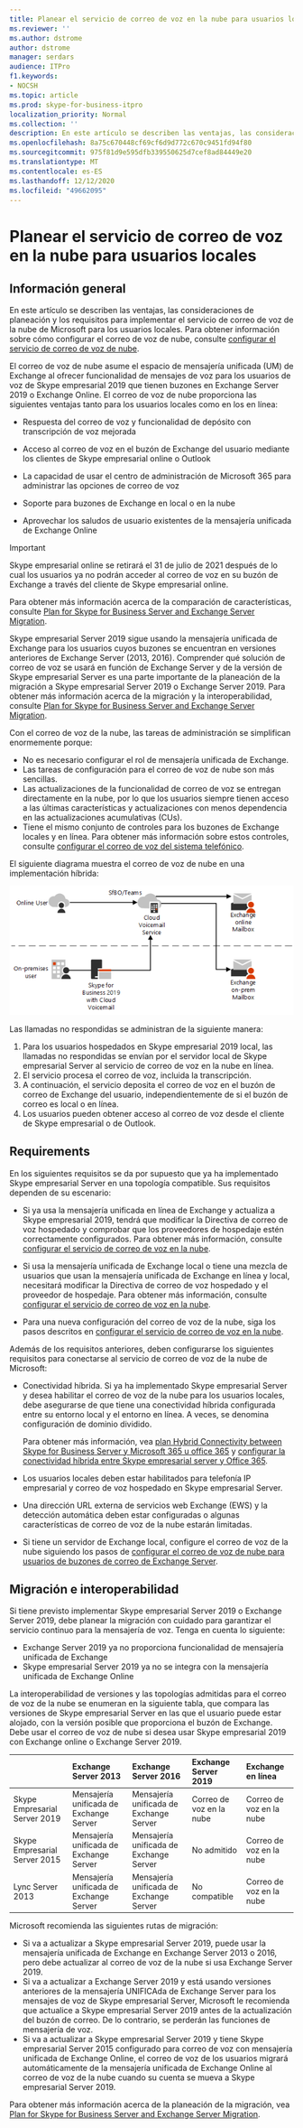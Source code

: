 ```yaml
---
title: Planear el servicio de correo de voz en la nube para usuarios locales | PBX Skype empresarial Server 2019
ms.reviewer: ''
ms.author: dstrome
author: dstrome
manager: serdars
audience: ITPro
f1.keywords:
- NOCSH
ms.topic: article
ms.prod: skype-for-business-itpro
localization_priority: Normal
ms.collection: ''
description: En este artículo se describen las ventajas, las consideraciones de planeación y los requisitos para implementar el servicio de correo de voz en la nube de Microsoft. Para obtener información sobre cómo configurar el correo de voz de nube, consulte Configurar el correo de voz de nube.
ms.openlocfilehash: 8a75c670448cf69cf6d9d772c670c9451fd94f80
ms.sourcegitcommit: 975f81d9e595dfb339550625d7cef8ad84449e20
ms.translationtype: MT
ms.contentlocale: es-ES
ms.lasthandoff: 12/12/2020
ms.locfileid: "49662095"
---
```

# <a name="plan-cloud-voicemail-service-for-on-premises-users"></a>Planear el servicio de correo de voz en la nube para usuarios locales

## <a name="overview"></a>Información general

En este artículo se describen las ventajas, las consideraciones de planeación y los requisitos para implementar el servicio de correo de voz de la nube de Microsoft para los usuarios locales. Para obtener información sobre cómo configurar el correo de voz de nube, consulte [configurar el servicio de correo de voz de nube](configure-cloud-voicemail.md).

El correo de voz de nube asume el espacio de mensajería unificada (UM) de Exchange al ofrecer funcionalidad de mensajes de voz para los usuarios de voz de Skype empresarial 2019 que tienen buzones en Exchange Server 2019 o Exchange Online. El correo de voz de nube proporciona las siguientes ventajas tanto para los usuarios locales como en los en línea:

- Respuesta del correo de voz y funcionalidad de depósito con transcripción de voz mejorada

- Acceso al correo de voz en el buzón de Exchange del usuario mediante los clientes de Skype empresarial online o Outlook

- La capacidad de usar el centro de administración de Microsoft 365 para administrar las opciones de correo de voz

- Soporte para buzones de Exchange en local o en la nube

- Aprovechar los saludos de usuario existentes de la mensajería unificada de Exchange Online

> [!Important]
> Skype empresarial online se retirará el 31 de julio de 2021 después de lo cual los usuarios ya no podrán acceder al correo de voz en su buzón de Exchange a través del cliente de Skype empresarial online.

Para obtener más información acerca de la comparación de características, consulte [Plan for Skype for Business Server and Exchange Server Migration](plan-um-migration.md).

Skype empresarial Server 2019 sigue usando la mensajería unificada de Exchange para los usuarios cuyos buzones se encuentran en versiones anteriores de Exchange Server (2013, 2016).  Comprender qué solución de correo de voz se usará en función de Exchange Server y de la versión de Skype empresarial Server es una parte importante de la planeación de la migración a Skype empresarial Server 2019 o Exchange Server 2019. Para obtener más información acerca de la migración y la interoperabilidad, consulte [Plan for Skype for Business Server and Exchange Server Migration](plan-um-migration.md).

Con el correo de voz de la nube, las tareas de administración se simplifican enormemente porque:

- No es necesario configurar el rol de mensajería unificada de Exchange.
- Las tareas de configuración para el correo de voz de nube son más sencillas.
- Las actualizaciones de la funcionalidad de correo de voz se entregan directamente en la nube, por lo que los usuarios siempre tienen acceso a las últimas características y actualizaciones con menos dependencia en las actualizaciones acumulativas (CUs).
- Tiene el mismo conjunto de controles para los buzones de Exchange locales y en línea. Para obtener más información sobre estos controles, consulte [configurar el correo de voz del sistema telefónico](https://support.office.com/article/Set-up-Phone-System-voicemail-Admin-help-9c590873-b014-4df3-9e27-1bb97322a79d).

El siguiente diagrama muestra el correo de voz de nube en una implementación híbrida:

![Correo de voz de nube de SfB](../../sfbserver2019/media/plan-cloud-voice-mail-server1.png)

Las llamadas no respondidas se administran de la siguiente manera:  

1. Para los usuarios hospedados en Skype empresarial 2019 local, las llamadas no respondidas se envían por el servidor local de Skype empresarial Server al servicio de correo de voz en la nube en línea.
2. El servicio procesa el correo de voz, incluida la transcripción.
3. A continuación, el servicio deposita el correo de voz en el buzón de correo de Exchange del usuario, independientemente de si el buzón de correo es local o en línea.  
4. Los usuarios pueden obtener acceso al correo de voz desde el cliente de Skype empresarial o de Outlook.

## <a name="requirements"></a>Requirements

En los siguientes requisitos se da por supuesto que ya ha implementado Skype empresarial Server en una topología compatible.  Sus requisitos dependen de su escenario:

- Si ya usa la mensajería unificada en línea de Exchange y actualiza a Skype empresarial 2019, tendrá que modificar la Directiva de correo de voz hospedado y comprobar que los proveedores de hospedaje estén correctamente configurados. Para obtener más información, consulte [configurar el servicio de correo de voz en la nube](configure-cloud-voicemail.md).

- Si usa la mensajería unificada de Exchange local o tiene una mezcla de usuarios que usan la mensajería unificada de Exchange en línea y local, necesitará modificar la Directiva de correo de voz hospedado y el proveedor de hospedaje.  Para obtener más información, consulte [configurar el servicio de correo de voz en la nube](configure-cloud-voicemail.md).

- Para una nueva configuración del correo de voz de la nube, siga los pasos descritos en [configurar el servicio de correo de voz en la nube](configure-cloud-voicemail.md).

Además de los requisitos anteriores, deben configurarse los siguientes requisitos para conectarse al servicio de correo de voz de la nube de Microsoft:

- Conectividad híbrida. Si ya ha implementado Skype empresarial Server y desea habilitar el correo de voz de la nube para los usuarios locales, debe asegurarse de que tiene una conectividad híbrida configurada entre su entorno local y el entorno en línea. A veces, se denomina configuración de dominio dividido.

   Para obtener más información, vea [plan Hybrid Connectivity between Skype for Business Server y Microsoft 365 u office 365](plan-hybrid-connectivity.md) y [configurar la conectividad híbrida entre Skype empresarial server y Office 365](configure-hybrid-connectivity.md).

- Los usuarios locales deben estar habilitados para telefonía IP empresarial y correo de voz hospedado en Skype empresarial Server.

- Una dirección URL externa de servicios web Exchange (EWS) y la detección automática deben estar configuradas o algunas características de correo de voz de la nube estarán limitadas.

- Si tiene un servidor de Exchange local, configure el correo de voz de la nube siguiendo los pasos de [configurar el correo de voz de nube para usuarios de buzones de correo de Exchange Server](https://docs.microsoft.com/microsoftteams/set-up-phone-system-voicemail#set-up-cloud-voicemail-for-exchange-server-mailbox-users).

## <a name="migration-and-interoperability"></a>Migración e interoperabilidad

Si tiene previsto implementar Skype empresarial Server 2019 o Exchange Server 2019, debe planear la migración con cuidado para garantizar el servicio continuo para la mensajería de voz. Tenga en cuenta lo siguiente:

- Exchange Server 2019 ya no proporciona funcionalidad de mensajería unificada de Exchange
- Skype empresarial Server 2019 ya no se integra con la mensajería unificada de Exchange Online

La interoperabilidad de versiones y las topologías admitidas para el correo de voz de la nube se enumeran en la siguiente tabla, que compara las versiones de Skype empresarial Server en las que el usuario puede estar alojado, con la versión posible que proporciona el buzón de Exchange. Debe usar el correo de voz de nube si desea usar Skype empresarial 2019 con Exchange online o Exchange Server 2019.

| | Exchange Server 2013 | Exchange Server 2016 | Exchange Server 2019 | Exchange en línea   |
|:---    |:--- |:--- |:--- |:---  |
| Skype Empresarial Server 2019 | Mensajería unificada de Exchange Server | Mensajería unificada de Exchange Server | Correo de voz en la nube | Correo de voz en la nube |
| Skype Empresarial Server 2015 | Mensajería unificada de Exchange Server | Mensajería unificada de Exchange Server | No admitido | Correo de voz en la nube |
| Lync Server 2013 <br>  | Mensajería unificada de Exchange Server | Mensajería unificada de Exchange Server | No compatible | Correo de voz en la nube |

Microsoft recomienda las siguientes rutas de migración:

- Si va a actualizar a Skype empresarial Server 2019, puede usar la mensajería unificada de Exchange en Exchange Server 2013 o 2016, pero debe actualizar al correo de voz de la nube si usa Exchange Server 2019.
- Si va a actualizar a Exchange Server 2019 y está usando versiones anteriores de la mensajería UNIFICAda de Exchange Server para los mensajes de voz de Skype empresarial Server, Microsoft le recomienda que actualice a Skype empresarial Server 2019 antes de la actualización del buzón de correo.  De lo contrario, se perderán las funciones de mensajería de voz.
- Si va a actualizar a Skype empresarial Server 2019 y tiene Skype empresarial Server 2015 configurado para correo de voz con mensajería unificada de Exchange Online, el correo de voz de los usuarios migrará automáticamente de la mensajería unificada de Exchange Online al correo de voz de la nube cuando su cuenta se mueva a Skype empresarial Server 2019. 

Para obtener más información acerca de la planeación de la migración, vea [Plan for Skype for Business Server and Exchange Server Migration](plan-um-migration.md).
